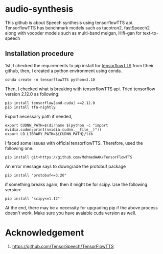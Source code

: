 # audio-synthesis
This github is about Speech synthesis using tensorflowTTS api. TensorflowTTS has benchmark models such as tacotron2, fastSpeech2 along with vocoder models such as multi-band melgan, Hifi-gan for text-to-speech

## Installation procedure
1st, I checked the requirements to pip install for [tensorflowTTS](https://github.com/TensorSpeech/TensorFlowTTS) from ttheir github, then, I created a python environment using conda. 

```
conda create -n tensorflowTTS python=3.10
```
Then, I checked what is breaking with tensorflowTTS api. Tried tensorflow version 2.12.0 as following:
```
pip install tensorflow[and-cuda] ==2.12.0
pip install tfa-nightly
```
Export necessary path if needed,
```
export CUDNN_PATH=$(dirname $(python -c "import nvidia.cudnn;print(nvidia.cudnn.__file__)"))
export LD_LIBRARY_PATH=${CUDNN_PATH}/lib
```
I faced some issues with official tensorflowTTS. Therefore, used the following one.
```
pip install git+https://github.com/MohmedAAK/TensorFlowTTS
```
An error message says to downgrade the protobuf package
```
pip install "protobuf<=3.20"
```
if something breaks again, then it might be for scipy. Use the following version:
```
pip install "scipy<=1.12"
```
At the end, there may be a necessity for upgrading pip if the above process doesn't work. Make sure you have avaiable cuda version as well. 

# Acknowledgement
1. https://github.com/TensorSpeech/TensorFlowTTS
